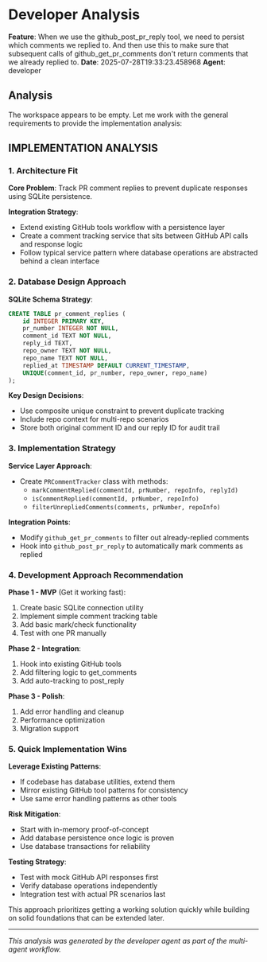 # Developer Analysis

**Feature**: When we use the github_post_pr_reply tool, we need to persist which comments we replied to. And then use this to make sure that subsequent calls of github_get_pr_comments don't return comments that we already replied to.
**Date**: 2025-07-28T19:33:23.458968
**Agent**: developer

## Analysis

The workspace appears to be empty. Let me work with the general requirements to provide the implementation analysis:

## IMPLEMENTATION ANALYSIS

### 1. Architecture Fit

**Core Problem**: Track PR comment replies to prevent duplicate responses using SQLite persistence.

**Integration Strategy**:
- Extend existing GitHub tools workflow with a persistence layer
- Create a comment tracking service that sits between GitHub API calls and response logic
- Follow typical service pattern where database operations are abstracted behind a clean interface

### 2. Database Design Approach

**SQLite Schema Strategy**:
```sql
CREATE TABLE pr_comment_replies (
    id INTEGER PRIMARY KEY,
    pr_number INTEGER NOT NULL,
    comment_id TEXT NOT NULL,
    reply_id TEXT,
    repo_owner TEXT NOT NULL,
    repo_name TEXT NOT NULL,
    replied_at TIMESTAMP DEFAULT CURRENT_TIMESTAMP,
    UNIQUE(comment_id, pr_number, repo_owner, repo_name)
);
```

**Key Design Decisions**:
- Use composite unique constraint to prevent duplicate tracking
- Include repo context for multi-repo scenarios
- Store both original comment ID and our reply ID for audit trail

### 3. Implementation Strategy

**Service Layer Approach**:
- Create `PRCommentTracker` class with methods:
  - `markCommentReplied(commentId, prNumber, repoInfo, replyId)`
  - `isCommentReplied(commentId, prNumber, repoInfo)`
  - `filterUnrepliedComments(comments, prNumber, repoInfo)`

**Integration Points**:
- Modify `github_get_pr_comments` to filter out already-replied comments
- Hook into `github_post_pr_reply` to automatically mark comments as replied

### 4. Development Approach Recommendation

**Phase 1 - MVP** (Get it working fast):
1. Create basic SQLite connection utility
2. Implement simple comment tracking table
3. Add basic mark/check functionality
4. Test with one PR manually

**Phase 2 - Integration**:
1. Hook into existing GitHub tools
2. Add filtering logic to get_comments
3. Add auto-tracking to post_reply

**Phase 3 - Polish**:
1. Add error handling and cleanup
2. Performance optimization
3. Migration support

### 5. Quick Implementation Wins

**Leverage Existing Patterns**:
- If codebase has database utilities, extend them
- Mirror existing GitHub tool patterns for consistency
- Use same error handling patterns as other tools

**Risk Mitigation**:
- Start with in-memory proof-of-concept
- Add database persistence once logic is proven
- Use database transactions for reliability

**Testing Strategy**:
- Test with mock GitHub API responses first
- Verify database operations independently
- Integration test with actual PR scenarios last

This approach prioritizes getting a working solution quickly while building on solid foundations that can be extended later.

---
*This analysis was generated by the developer agent as part of the multi-agent workflow.*
